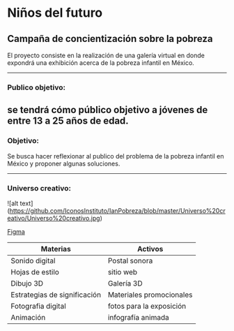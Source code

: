 # Niños del futuro
## Campaña de concientización sobre la pobreza

El proyecto consiste en la realización de una galería virtual en donde expondrá una exhibición acerca de la pobreza infantil en México.

---
### Publico objetivo:
se tendrá cómo público objetivo a jóvenes de entre 13 a 25 años de edad.
---
### Objetivo:
Se busca hacer reflexionar al publico del problema de la pobreza infantil en México 
y proponer algunas soluciones.

---
 ### Universo creativo:
![alt text] (https://github.com/IconosInstituto/IanPobreza/blob/master/Universo%20creativo/Universo%20creativo.jpg)

[Figma](https://www.figma.com/file/I7nOlvjP1aJvOonTNvY17pKP/Ni%C3%B1os-del-futuro)

**Materias** | **Activos**
-------- | -------
Sonido digital | Postal sonora
Hojas de estilo | sitio web
Dibujo 3D | Galería 3D
Estrategias de significación | Materiales promocionales
Fotografia digital | fotos para la exposición
Animación | infografía animada


